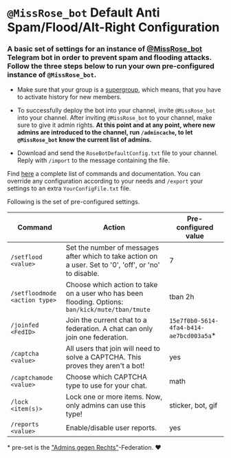 # ```@MissRose_bot``` Default Anti Spam/Flood/Alt-Right Configuration

### A basic set of settings for an instance of [@MissRose_bot](https://missrose.org/) Telegram bot in order to prevent spam and flooding attacks. Follow the three steps below to run your own pre-configured instance of ```@MissRose_bot```.

*  Make sure that your group is a [supergroup](https://telegram.org/blog/supergroups5k), which means, that you have to activate history for new members.

* To successfully deploy the bot into your channel, invite ```@MissRose_bot``` into your channel. After inviting ```@MissRose_bot``` to your channel, make sure to give it admin rights. **At this point and at any point, where new admins are introduced to the channel, run ```/admincache```, to let ```@MissRose_bot``` know the current list of admins.**

* Download and send the ```RoseBotDefaultConfig.txt``` file to your channel. Reply with ```/import``` to the message containing the file.

Find [here](https://missrose.org/guide/) a complete list of commands and documentation. You can override any configuration according to your needs and ```/export``` your settings to an extra ```YourConfigFile.txt``` file. 


Following is the set of pre-configured settings.

Command | Action | Pre-configured value 
------------ | ------------- | -------------
```/setflood <value>``` | Set the number of messages after which to take action on a user. Set to '0', 'off', or 'no' to disable. | 7
```/setfloodmode <action type>``` | Choose which action to take on a user who has been flooding. Options: ```ban/kick/mute/tban/tmute``` | tban 2h
```/joinfed <FedID>``` | Join the current chat to a federation. A chat can only join one federation. | ```15e7f0b0-5614-4fa4-b414-ae7bcd003a5a```*
```/captcha <value>```| All users that join will need to solve a CAPTCHA. This proves they aren't a bot! | yes
```/captchamode <value>```| Choose which CAPTCHA type to use for your chat. | math
```/lock <item(s)>``` | Lock one or more items. Now, only admins can use this type! | sticker, bot, gif
```/reports <value>``` | Enable/disable user reports. | yes

\* pre-set is the ["Admins gegen Rechts"](https://t.me/GegenRechts)-Federation. :heart:
